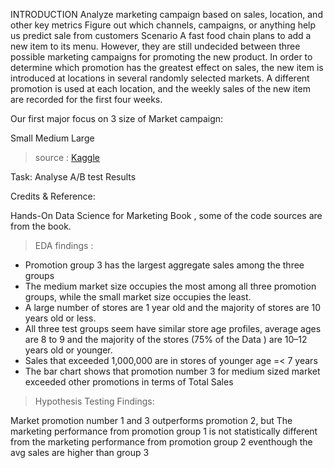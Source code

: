 INTRODUCTION
Analyze marketing campaign based on sales, location, and other key metrics
Figure out which channels, campaigns, or anything help us predict sale from customers
Scenario
A fast food chain plans to add a new item to its menu. However, they are still undecided between three possible marketing campaigns for promoting the new product. In order to determine which promotion has the greatest effect on sales, the new item is introduced at locations in several randomly selected markets. A different promotion is used at each location, and the weekly sales of the new item are recorded for the first four weeks.

Our first major focus on 3 size of Market campaign:

Small
Medium
Large
>source :
[Kaggle](https://www.kaggle.com/duonghoanvu1/marketing-campaign-fast-food)

Task: Analyse A/B test Results

Credits & Reference:

Hands-On Data Science for Marketing Book , some of the code sources are from the book.

> EDA findings :
- Promotion group 3 has the largest aggregate sales among the three groups
- The medium market size occupies the most among all three promotion groups, while the small market size occupies the least.
- A large number of stores are 1 year old and the majority of stores are 10 years old or less.
- All three test groups seem have similar store age profiles, average ages are 8 to 9 and the majority of the stores (75% of the Data ) are 10–12 years old or younger.
- Sales that exceeded 1,000,000 are in stores of younger age =< 7 years
- The bar chart shows that promotion number 3 for medium sized market exceeded other promotions in terms of Total Sales 

> Hypothesis Testing Findings:

Market promotion number 1 and 3 outperforms promotion 2, but The marketing performance from promotion group 1 is not statistically different from the marketing performance from promotion group 2 eventhough the avg sales are higher than group 3
